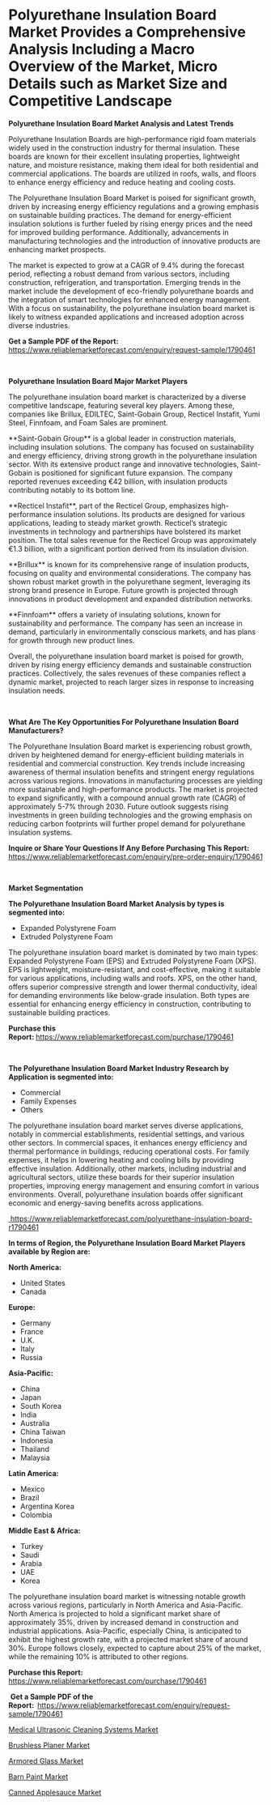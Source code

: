 <p><h1>Polyurethane Insulation Board Market Provides a Comprehensive Analysis Including a Macro Overview of the Market, Micro Details such as Market Size and Competitive Landscape</h1></p><p><strong>Polyurethane Insulation Board Market Analysis and Latest Trends</strong></p>
<p><p>Polyurethane Insulation Boards are high-performance rigid foam materials widely used in the construction industry for thermal insulation. These boards are known for their excellent insulating properties, lightweight nature, and moisture resistance, making them ideal for both residential and commercial applications. The boards are utilized in roofs, walls, and floors to enhance energy efficiency and reduce heating and cooling costs.</p><p>The Polyurethane Insulation Board Market is poised for significant growth, driven by increasing energy efficiency regulations and a growing emphasis on sustainable building practices. The demand for energy-efficient insulation solutions is further fueled by rising energy prices and the need for improved building performance. Additionally, advancements in manufacturing technologies and the introduction of innovative products are enhancing market prospects.</p><p>The market is expected to grow at a CAGR of 9.4% during the forecast period, reflecting a robust demand from various sectors, including construction, refrigeration, and transportation. Emerging trends in the market include the development of eco-friendly polyurethane boards and the integration of smart technologies for enhanced energy management. With a focus on sustainability, the polyurethane insulation board market is likely to witness expanded applications and increased adoption across diverse industries.</p></p>
<p><strong>Get a Sample PDF of the Report:&nbsp;</strong> <a href="https://www.reliablemarketforecast.com/enquiry/request-sample/1790461?utm_campaign=1129&utm_medium=2&utm_source=Github&utm_content=ia&utm_term=11112024&utm_id=polyurethane-insulation-board">https://www.reliablemarketforecast.com/enquiry/request-sample/1790461</a></p>
<p>&nbsp;</p>
<p><strong>Polyurethane Insulation Board Major Market Players</strong></p>
<p><p>The polyurethane insulation board market is characterized by a diverse competitive landscape, featuring several key players. Among these, companies like Brillux, EDILTEC, Saint-Gobain Group, Recticel Instafit, Yumi Steel, Finnfoam, and Foam Sales are prominent.</p><p>**Saint-Gobain Group** is a global leader in construction materials, including insulation solutions. The company has focused on sustainability and energy efficiency, driving strong growth in the polyurethane insulation sector. With its extensive product range and innovative technologies, Saint-Gobain is positioned for significant future expansion. The company reported revenues exceeding €42 billion, with insulation products contributing notably to its bottom line.</p><p>**Recticel Instafit**, part of the Recticel Group, emphasizes high-performance insulation solutions. Its products are designed for various applications, leading to steady market growth. Recticel’s strategic investments in technology and partnerships have bolstered its market position. The total sales revenue for the Recticel Group was approximately €1.3 billion, with a significant portion derived from its insulation division.</p><p>**Brillux** is known for its comprehensive range of insulation products, focusing on quality and environmental considerations. The company has shown robust market growth in the polyurethane segment, leveraging its strong brand presence in Europe. Future growth is projected through innovations in product development and expanded distribution networks.</p><p>**Finnfoam** offers a variety of insulating solutions, known for sustainability and performance. The company has seen an increase in demand, particularly in environmentally conscious markets, and has plans for growth through new product lines.</p><p>Overall, the polyurethane insulation board market is poised for growth, driven by rising energy efficiency demands and sustainable construction practices. Collectively, the sales revenues of these companies reflect a dynamic market, projected to reach larger sizes in response to increasing insulation needs.</p></p>
<p>&nbsp;</p>
<p><strong>What Are The Key Opportunities For Polyurethane Insulation Board Manufacturers?</strong></p>
<p><p>The Polyurethane Insulation Board market is experiencing robust growth, driven by heightened demand for energy-efficient building materials in residential and commercial construction. Key trends include increasing awareness of thermal insulation benefits and stringent energy regulations across various regions. Innovations in manufacturing processes are yielding more sustainable and high-performance products. The market is projected to expand significantly, with a compound annual growth rate (CAGR) of approximately 5-7% through 2030. Future outlook suggests rising investments in green building technologies and the growing emphasis on reducing carbon footprints will further propel demand for polyurethane insulation systems.</p></p>
<p><strong>Inquire or Share Your Questions If Any Before Purchasing This Report:</strong> <a href="https://www.reliablemarketforecast.com/enquiry/pre-order-enquiry/1790461?utm_campaign=1129&utm_medium=2&utm_source=Github&utm_content=ia&utm_term=11112024&utm_id=polyurethane-insulation-board">https://www.reliablemarketforecast.com/enquiry/pre-order-enquiry/1790461</a></p>
<p>&nbsp;</p>
<p><strong>Market Segmentation</strong></p>
<p><strong>The Polyurethane Insulation Board Market Analysis by types is segmented into:</strong></p>
<p><ul><li>Expanded Polystyrene Foam</li><li>Extruded Polystyrene Foam</li></ul></p>
<p><p>The polyurethane insulation board market is dominated by two main types: Expanded Polystyrene Foam (EPS) and Extruded Polystyrene Foam (XPS). EPS is lightweight, moisture-resistant, and cost-effective, making it suitable for various applications, including walls and roofs. XPS, on the other hand, offers superior compressive strength and lower thermal conductivity, ideal for demanding environments like below-grade insulation. Both types are essential for enhancing energy efficiency in construction, contributing to sustainable building practices.</p></p>
<p><strong>Purchase this Report:&nbsp;</strong><a href="https://www.reliablemarketforecast.com/purchase/1790461?utm_campaign=1129&utm_medium=2&utm_source=Github&utm_content=ia&utm_term=11112024&utm_id=polyurethane-insulation-board">https://www.reliablemarketforecast.com/purchase/1790461</a></p>
<p>&nbsp;</p>
<p><strong>The Polyurethane Insulation Board Market Industry Research by Application is segmented into:</strong></p>
<p><ul><li>Commercial</li><li>Family Expenses</li><li>Others</li></ul></p>
<p><p>The polyurethane insulation board market serves diverse applications, notably in commercial establishments, residential settings, and various other sectors. In commercial spaces, it enhances energy efficiency and thermal performance in buildings, reducing operational costs. For family expenses, it helps in lowering heating and cooling bills by providing effective insulation. Additionally, other markets, including industrial and agricultural sectors, utilize these boards for their superior insulation properties, improving energy management and ensuring comfort in various environments. Overall, polyurethane insulation boards offer significant economic and energy-saving benefits across applications.</p></p>
<p><a href="https://www.reliablemarketforecast.com/polyurethane-insulation-board-r1790461?utm_campaign=1129&utm_medium=2&utm_source=Github&utm_content=ia&utm_term=11112024&utm_id=polyurethane-insulation-board">&nbsp;https://www.reliablemarketforecast.com/polyurethane-insulation-board-r1790461</a></p>
<p><strong>In terms of Region, the Polyurethane Insulation Board Market Players available by Region are:</strong></p>
<p>
    <p> <strong> North America: </strong>
        <ul>
            <li>United States</li>
            <li>Canada</li>
        </ul>
        </p> 
    <p> <strong> Europe: </strong>
        <ul>
            <li>Germany</li>
            <li>France</li>
            <li>U.K.</li>
            <li>Italy</li>
            <li>Russia</li>
        </ul>
        </p> 
    <p> <strong> Asia-Pacific: </strong>
        <ul>
            <li>China</li>
            <li>Japan</li>
            <li>South Korea</li>
            <li>India</li>
            <li>Australia</li>
            <li>China Taiwan</li>
            <li>Indonesia</li>
            <li>Thailand</li>
            <li>Malaysia</li>
        </ul>
        </p> 
    <p> <strong> Latin America: </strong>
        <ul>
            <li>Mexico</li>
            <li>Brazil</li>
            <li>Argentina Korea</li>
            <li>Colombia</li>
        </ul>
        </p> 
    <p> <strong> Middle East & Africa: </strong>
        <ul>
            <li>Turkey</li>
            <li>Saudi</li>
            <li>Arabia</li>
            <li>UAE</li>
            <li>Korea</li>
        </ul>
    </p>
    </p>
<p><p>The polyurethane insulation board market is witnessing notable growth across various regions, particularly in North America and Asia-Pacific. North America is projected to hold a significant market share of approximately 35%, driven by increased demand in construction and industrial applications. Asia-Pacific, especially China, is anticipated to exhibit the highest growth rate, with a projected market share of around 30%. Europe follows closely, expected to capture about 25% of the market, while the remaining 10% is attributed to other regions.</p></p>
<p><strong>Purchase this Report: </strong><a href="https://www.reliablemarketforecast.com/purchase/1790461?utm_campaign=1129&utm_medium=2&utm_source=Github&utm_content=ia&utm_term=11112024&utm_id=polyurethane-insulation-board">https://www.reliablemarketforecast.com/purchase/1790461</a></p>
<p>&nbsp;<strong>Get a Sample PDF of the Report:&nbsp;&nbsp;</strong><a href="https://www.reliablemarketforecast.com/enquiry/request-sample/1790461?utm_campaign=1129&utm_medium=2&utm_source=Github&utm_content=ia&utm_term=11112024&utm_id=polyurethane-insulation-board">https://www.reliablemarketforecast.com/enquiry/request-sample/1790461</a></p>
<p><strong></strong></p>
<p><p><a href="https://issuu.com/reportprime-2/docs/medical-ultrasonic-cleaning-systems_dab259eca70a92?utm_campaign=1129&utm_medium=2&utm_source=Github&utm_content=ia&utm_term=11112024&utm_id=polyurethane-insulation-board">Medical Ultrasonic Cleaning Systems Market</a></p><p><a href="https://www.linkedin.com/pulse/brushless-planer-market-share-analysis-growth-trends-dp13f?utm_campaign=1129&utm_medium=2&utm_source=Github&utm_content=ia&utm_term=11112024&utm_id=polyurethane-insulation-board">Brushless Planer Market</a></p><p><a href="https://github.com/janeengrenong0/Market-Research-Report-List-1/blob/main/armored-glass-market.md?utm_campaign=1129&utm_medium=2&utm_source=Github&utm_content=ia&utm_term=11112024&utm_id=polyurethane-insulation-board">Armored Glass Market</a></p><p><a href="https://github.com/loanv6asmitty/Market-Research-Report-List-1/blob/main/barn-paint-market.md?utm_campaign=1129&utm_medium=2&utm_source=Github&utm_content=ia&utm_term=11112024&utm_id=polyurethane-insulation-board">Barn Paint Market</a></p><p><a href="https://www.linkedin.com/pulse/canned-applesauce-market-segmentation-geographical-regions-ltd6f?utm_campaign=1129&utm_medium=2&utm_source=Github&utm_content=ia&utm_term=11112024&utm_id=polyurethane-insulation-board">Canned Applesauce Market</a></p></p>